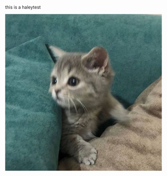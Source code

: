 this is a haleytest

![image-20230501003059830](https://github.com/hjen753/Typora/raw/main/img/image-20230501003059830.png)

